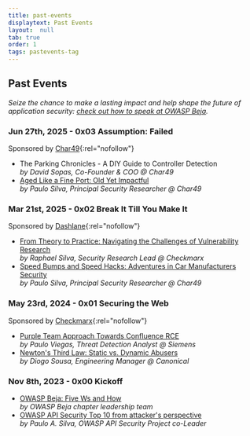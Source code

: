 ```yaml
---
title: past-events
displaytext: Past Events
layout:  null
tab: true
order: 1
tags: pastevents-tag
---
```


## Past Events

_Seize the chance to make a lasting impact and help shape the future of
application security: [check out how to speak at OWASP Beja][1]._

### Jun 27th, 2025 - 0x03 Assumption: Failed

Sponsored by [Char49][10]{:rel="nofollow"}

* The Parking Chronicles - A DIY Guide to Controller Detection  
  _by David Sopas, Co-Founder & COO @ Char49_
* [Aged Like a Fine Port: Old Yet Impactful][11]  
  _by Paulo Silva, Principal Security Researcher @ Char49_

### Mar 21st, 2025 - 0x02 Break It Till You Make It

Sponsored by [Dashlane][7]{:rel="nofollow"}

* [From Theory to Practice: Navigating the Challenges of Vulnerability Research][8]  
  _by Raphael Silva, Security Research Lead @ Checkmarx_
* [Speed Bumps and Speed Hacks: Adventures in Car Manufacturers Security][9]  
  _by Paulo Silva, Principal Security Researcher @ Char49_

### May 23rd, 2024 - 0x01 Securing the Web

Sponsored by [Checkmarx][4]{:rel="nofollow"}

* [Purple Team Approach Towards Confluence RCE][5]  
  _by Paulo Viegas, Threat Detection Analyst @ Siemens_
* [Newton's Third Law: Static vs. Dynamic Abusers][6]  
  _by Diogo Sousa, Engineering Manager @ Canonical_

### Nov 8th, 2023 - 0x00 Kickoff

* [OWASP Beja: Five Ws and How][2]  
  _by OWASP Beja chapter leadership team_
* [OWASP API Security Top 10 from attacker's perspective][3]  
  _by Paulo A. Silva, OWASP API Security Project co-Leader_

[1]: /www-chapter-beja#speaking-at-owasp-beja-chapter-events
[2]: https://www.slideshare.net/owasp-beja/owasp-beja-chapter-kickoff
[3]: https://www.slideshare.net/owasp-beja/owasp-api-security-top-10-from-attackers-perspective
[4]: https://checkmarx.com/?utm_source=owasp&utm_medium=sponsorship&utm_campaign=owasp-beja
[5]: https://www.slideshare.net/slideshow/0x01-purple-team-approach-towards-confluence-rce/269418546
[6]: https://www.slideshare.net/slideshow/0x01-newton-s-third-law-static-vs-dynamic-abusers/269418612
[7]: https://www.dashlane.com/?utm_source=owasp&utm_medium=sponsorship&utm_campaign=owasp-beja
[8]: https://www.slideshare.net/slideshow/0x02-from-theory-to-practice-navigating-the-challenges-of-vulnerability-research/277139828
[9]: https://www.slideshare.net/slideshow/0x02-speed-bumps-and-speed-hacks-adventures-in-car-manufacturers-securitypresentation/277140041
[10]: https://char49.com/?utm_source=owasp&utm_medium=sponsorship&utm_campaign=owasp-beja
[11]: https://www.slideshare.net/slideshow/0x03-aged-like-a-fine-port-old-yet-impactful/282691390

